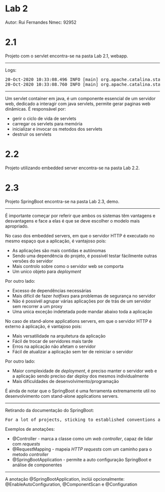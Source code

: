 # Lab 2

Autor: Rui Fernandes
Nmec: 92952

# 2.1

Projeto com o servlet encontra-se na pasta Lab 2.1, webapp.

*********

Logs:

<pre>
20-Oct-2020 10:33:08.496 INFO [main] org.apache.catalina.startup.HostConfig.deployWAR Deploying web application archive [/home/ruifmf/Desktop/IES/Lab 2/Lab 2.1/apache-tomcat-9.0.39/webapps/webapp-1.0.war]
20-Oct-2020 10:33:08.760 INFO [main] org.apache.catalina.startup.HostConfig.deployWAR Deployment of web application archive [/home/ruifmf/Desktop/IES/Lab 2/Lab 2.1/apache-tomcat-9.0.39/webapps/webapp-1.0.war] has finished in [263] ms
</pre>

*********

Um servlet container em java, é um componente essencial de um servidor web, dedicado a interagir com java servlets, permite gerar paginas web dinâmicas.
É responsável por:
+ gerir o ciclo de vida de servlets
+ carregar os servlets para memória
+ inicializar e invocar os metodos dos servlets
+ destruir os servlets

# 2.2

Projeto utilizando embedded server encontra-se na pasta Lab 2.2.

# 2.3

Projeto SpringBoot encontra-se na pasta Lab 2.3, demo.

*********

É importante começar por referir que ambos os sistemas têm vantagens e desvantagens e face a elas é que se deve escolher o modelo mais apropriado.

No caso dos embedded servers, em que o servidor HTTP é executado no mesmo espaço que a aplicação, é vantajoso pois:

+ As aplicações são mais contidas e autónomas
+ Sendo uma dependência do projeto, é possivél testar fácilmente outras versões do servidor
+ Mais controlo sobre como o servidor web se comporta
+ Um unico objeto para *deployment*

Por outro lado:

+ Excesso de dependências necessárias
+ Mais difícil de fazer *hotfixes* para problemas de segurança no servidor
+ Não é possivél agrupar várias aplicações por de trás de um servidor sem recorrer a um proxy
+ Uma unica exceção indetetada pode mandar abaixo toda a aplicação

No caso de stand-alone applications servers, em que o servidor HTTP é externo á aplicação, é vantajoso pois:

+ Mais versatilidade na arquitetura da aplicação
+ Fácil de trocar de servidores mais tarde
+ Erros na aplicação não afetam o servidor
+ Fácil de atualizar a aplicação sem ter de reiniciar o servidor

Por outro lado:

+ Maior complexidade de *deployment*, é preciso manter o servidor web e a aplicação sendo preciso dar *deploy* dos mesmos individualmente 
+ Mais dificuldades de desenvolvimento/programação

É ainda de notar que o SpringBoot é uma ferramenta extremamente util no desenvolvimento com stand-alone applications servers.

*********

Retirando da documentação do SpringBoot:

<pre>
For a lot of projects, sticking to established conventions and having reasonable defaults is just what they (the projects) need... this theme of convention-over-configuration now has explicit support in Spring Web MVC. What this means is that if you establish a set of naming conventions and suchlike, you can substantially cut down on the amount of configuration that is required to set up handler mappings, view resolvers, ModelAndView instances, etc. This is a great boon with regards to rapid prototyping, and can also lend a degree of (always good-to-have) consistency across a codebase should you choose to move forward with it into production.
</pre>

Exemplos de anotações:

+ @Controller - marca a classe como um *web controller*, capaz de lidar com *requests*
+ @RequestMapping - mapeia *HTTP requests* com um caminho para o metodo *controller*
+ @SpringBootApplication - permite a auto configuração SpringBoot e análise de componentes

*********

A anotação @SpringBootApplication, inclúi opcionalmente: @EnableAutoConfiguration, @ComponentScan e @Configuration